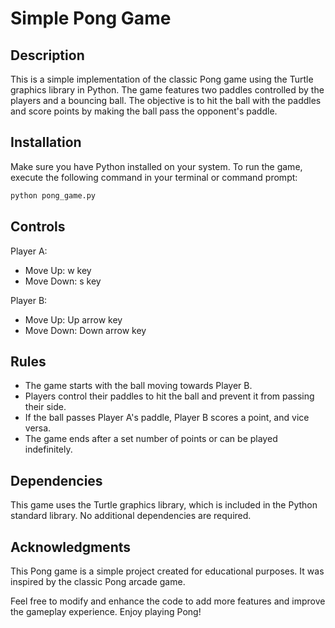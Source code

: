 # Simple Pong Game
## Description
This is a simple implementation of the classic Pong game using the Turtle graphics library in Python. The game features two paddles controlled by the players and a bouncing ball. The objective is to hit the ball with the paddles and score points by making the ball pass the opponent's paddle.

## Installation
Make sure you have Python installed on your system. To run the game, execute the following command in your terminal or command prompt:

```bash
python pong_game.py
```

## Controls
Player A:
- Move Up: w key
- Move Down: s key

Player B:
- Move Up: Up arrow key
- Move Down: Down arrow key

## Rules
- The game starts with the ball moving towards Player B.
- Players control their paddles to hit the ball and prevent it from passing their side.
- If the ball passes Player A's paddle, Player B scores a point, and vice versa.
- The game ends after a set number of points or can be played indefinitely.

## Dependencies
This game uses the Turtle graphics library, which is included in the Python standard library. No additional dependencies are required.

## Acknowledgments
This Pong game is a simple project created for educational purposes. It was inspired by the classic Pong arcade game.

Feel free to modify and enhance the code to add more features and improve the gameplay experience. Enjoy playing Pong!
